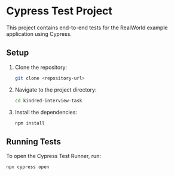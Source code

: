 # Cypress Test Project

This project contains end-to-end tests for the RealWorld example application using Cypress.

## Setup

1. Clone the repository:
    ```sh
    git clone <repository-url>
    ```

2. Navigate to the project directory:
    ```sh
    cd kindred-interview-task
    ```

3. Install the dependencies:
    ```sh
    npm install
    ```

## Running Tests

To open the Cypress Test Runner, run:
```sh
npx cypress open
